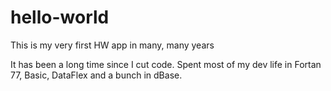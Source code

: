 # hello-world
This is my very first HW app in many, many years 

It has been a long time since I cut code. Spent most of my dev life in Fortan 77, Basic, DataFlex and a bunch in dBase.
